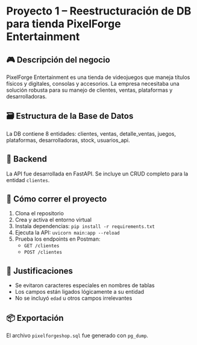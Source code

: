 # Proyecto 1 – Reestructuración de DB para tienda PixelForge Entertainment

## 🎮 Descripción del negocio
PixelForge Entertainment es una tienda de videojuegos que maneja títulos físicos y digitales, consolas y accesorios. La empresa necesitaba una solución robusta para su manejo de clientes, ventas, plataformas y desarrolladoras.

## 🗃️ Estructura de la Base de Datos
La DB contiene 8 entidades: clientes, ventas, detalle_ventas, juegos, plataformas, desarrolladoras, stock, usuarios_api.

## 🧪 Backend
La API fue desarrollada en FastAPI. Se incluye un CRUD completo para la entidad `clientes`.

## 🚀 Cómo correr el proyecto
1. Clona el repositorio
2. Crea y activa el entorno virtual
3. Instala dependencias: `pip install -r requirements.txt`
4. Ejecuta la API: `uvicorn main:app --reload`
5. Prueba los endpoints en Postman:
   - `GET /clientes`
   - `POST /clientes`

## 📄 Justificaciones
- Se evitaron caracteres especiales en nombres de tablas
- Los campos están ligados lógicamente a su entidad
- No se incluyó `edad` u otros campos irrelevantes

## 📦 Exportación
El archivo `pixelforgeshop.sql` fue generado con `pg_dump`.
